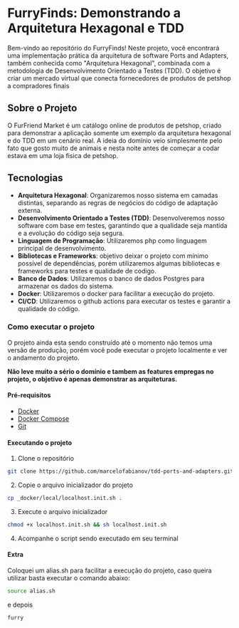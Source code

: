 # FurryFinds: Demonstrando a Arquitetura Hexagonal e TDD

Bem-vindo ao repositório do FurryFinds! 
Neste projeto, você encontrará uma implementação prática da arquitetura de software Ports and Adapters, 
também conhecida como "Arquitetura Hexagonal", combinada com a metodologia de Desenvolvimento Orientado a Testes (TDD). 
O objetivo é criar um mercado virtual que conecta fornecedores de produtos de petshop a compradores finais

## Sobre o Projeto

O FurFriend Market é um catálogo online de produtos de petshop, criado para demonstrar 
a aplicação somente um exemplo da arquitetura hexagonal e do TDD em um cenário real. A ideia do domínio veio simplesmente pelo fato 
que gosto muito de animais e nesta noite antes de começar a codar estava em uma loja fisica de petshop.

## Tecnologias

- **Arquitetura Hexagonal**: Organizaremos nosso sistema em camadas distintas, separando as regras de negócios do código de adaptação externa.
- **Desenvolvimento Orientado a Testes (TDD)**: Desenvolveremos nosso software com base em testes, garantindo que a qualidade seja mantida e a evolução do código seja segura.
- **Linguagem de Programação**: Utilizaremos php como linguagem principal de desenvolvimento.
- **Bibliotecas e Frameworks**: objetivo deixar o projeto com mínimo possível de dependências, porém utilizaremos algumas bibliotecas e frameworks para testes e qualidade de codigo.
- **Banco de Dados**: Utilizaremos o banco de dados Postgres para armazenar os dados do sistema.
- **Docker**: Utilizaremos o docker para facilitar a execução do projeto.
- **CI/CD**: Utilizaremos o github actions para executar os testes e garantir a qualidade do código.

### Como executar o projeto

O projeto ainda esta sendo construído até o momento não temos uma versão de produção, porém você pode executar o projeto localmente
e ver o andamento do projeto.

__Não leve muito a sério o domínio e tambem as features empregas no projeto, o objetivo é apenas demonstrar as arquiteturas.__

#### Pré-requisitos

- [Docker](https://docs.docker.com/get-docker/)
- [Docker Compose](https://docs.docker.com/compose/install/)
- [Git](https://git-scm.com/downloads)

#### Executando o projeto

1. Clone o repositório

```bash
git clone https://github.com/marcelofabianov/tdd-ports-and-adapters.git
```

2. Copie o arquivo inicializador do projeto

```bash
cp _docker/local/localhost.init.sh .
```

3. Execute o arquivo inicializador

```bash
chmod +x localhost.init.sh && sh localhost.init.sh
```

4. Acompanhe o script sendo executado em seu terminal

#### Extra

Coloquei um alias.sh para facilitar a execução do projeto, caso queira utilizar basta executar o comando abaixo:

```bash
source alias.sh
```

e depois

```bash
furry
```